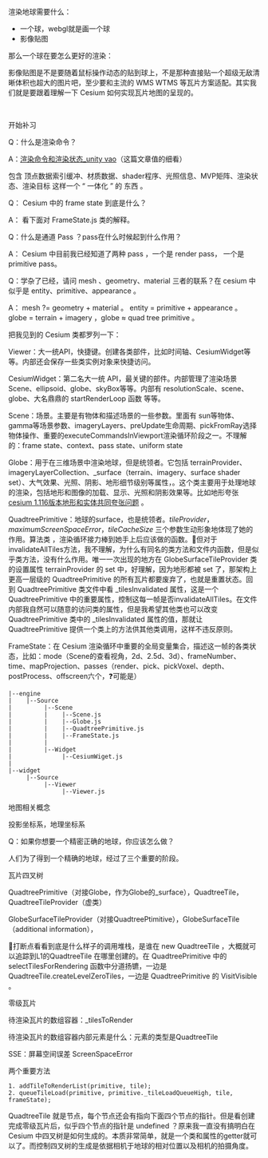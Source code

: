 渲染地球需要什么：

- 一个球，webgl就是画一个球
- 影像贴图



那么一个球在要怎么更好的渲染：

影像贴图是不是要随着鼠标操作动态的贴到球上，不是那种直接贴一个超级无敌清晰体积也超大的图片吧，至少要和主流的 WMS WTMS 等瓦片方案适配。其实我们就是要跟着理解一下 Cesium 如何实现瓦片地图的呈现的。

​	

开始补习

Q：什么是渲染命令？

A：[渲染命令和渲染状态_unity vao](https://blog.csdn.net/qq_33060405/article/details/142206050)（这篇文章值的细看）

包含 顶点数据索引缓冲、材质数据、shader程序、光照信息、MVP矩阵、渲染状态、渲染目标 这样一个 “ 一体化 ” 的   东西  。

Q： Cesium 中的 frame state 到底是什么？

A： 看下面对 FrameState.js 类的解释。

Q：什么是通道 Pass ？pass在什么时候起到什么作用？

A： Cesium 中目前我已经知道了两种 pass ，一个是 render pass， 一个是 primitive pass。

Q：学杂了已经，请问 mesh 、geometry、material 三者的联系？在 cesium 中似乎是 entity、primitive、appearance 。

A： mesh ?= geometry + material 。 entity = primitive + appearance 。 globe = terrain + imagery ，globe ≈ quad tree primitive 。





把我见到的 Cesium 类都罗列一下：

Viewer：大一统API，快捷键。创建各类部件，比如时间轴、CesiumWidget等等。内部还会保存一些类实例对象来快捷访问。

CesiumWidget：第二名大一统 API，最关键的部件。内部管理了渲染场景Scene、ellipsoid、globe、skyBox等等。内部有 resolutionScale、scene、globe、大名鼎鼎的 startRenderLoop 函数 等等。

Scene：场景。主要是有物体和描述场景的一些参数。里面有 sun等物体、gamma等场景参数、imageryLayers、preUpdate生命周期、pickFromRay选择物体操作、重要的executeCommandsInViewport渲染循环阶段之一。不理解的：frame state、context、pass state、uniform state 

Globe：用于在三维场景中渲染地球，但是统领者。它包括 terrainProvider、imageryLayerCollection、_surface（terrain、imagery、surface shader set）、大气效果、光照、阴影、地形细节级别等属性，。这个类主要用于处理地球的渲染，包括地形和图像的加载、显示、光照和阴影效果等。比如地形夸张[cesium 1.116版本地形和实体共同夸张问题](https://blog.csdn.net/liubangbo/article/details/140626311) 。

QuadtreePrimitive：地球的surface，也是统领者。*tileProvider*，*maximumScreenSpaceError*，*tileCacheSize* 三个参数生动形象地体现了她的作用。算法类 ，渲染循环接力棒到她手上后应该做的函数。🤔但对于invalidateAllTiles方法，我不理解，为什么有同名的类方法和文件内函数，但是似乎类方法，没有什么作用。唯一一次出现的地方在 GlobeSurfaceTileProvider 类的设置属性 terrainProvider 的 set 中，好理解，因为地形都被 set 了，那架构上更高一层级的 QuadtreePrimitive 的所有瓦片都要废弃了，也就是重置状态。回到 QuadtreePrimitive 类文件中看 _tilesInvalidated 属性，这是一个 QuadtreePrimitive 中的重要属性，控制这每一帧是否invalidateAllTiles。在文件内部我自然可以随意的访问类的属性，但是我希望其他类也可以改变 QuadtreePrimitive 类中的 _tilesInvalidated 属性的值，那就让 QuadtreePrimitive  提供一个类上的方法供其他类调用，这样不违反原则。

FrameState：在 Cesium 渲染循环中重要的全局变量集合，描述这一帧的各类状态，比如：mode（Scene的查看视角，2d、2.5d、3d）、frameNumber、time、mapProjection、passes（render、pick、pickVoxel、depth、postProcess、offscreen六个，❓可能是）



```
|--engine
|    |--Source
|         |--Scene
|         |    |--Scene.js
|         |    |--Globe.js
|         |    |--QuadtreePrimitive.js
|         |    |--FrameState.js
|         |
|  		  |--Widget
|  			   |--CesiumWiget.js
|
|--widget
     |--Source
  		  |--Viewer
  		       |--Viewer.js

```





地图相关概念

投影坐标系，地理坐标系

Q：如果你想要一个精密正确的地球，你应该怎么做？

人们为了得到一个精确的地球，经过了三个重要的阶段。





瓦片四叉树

QuadtreePrimitive（对接Globe，作为Globe的_surface），QuadtreeTile，QuadtreeTileProvider（虚类）

GlobeSurfaceTileProvider（对接QuadtreePtimitive），GlobeSurfaceTile（additional information），

🌟打断点看看到底是什么样子的调用堆栈，是谁在 new QuadtreeTile ，大概就可以追踪到L1的QuadtreeTile 在哪里创建的。在 QuadtreePrimitive 中的 selectTilesForRendering 函数中分道扬镳，一边是 QuadtreeTile.createLevelZeroTiles，一边是 QuadtreePrimitive 的 VisitVisible 。



零级瓦片

待渲染瓦片的数组容器：_tilesToRender

待渲染瓦片的数组容器内部元素是什么：元素的类型是QuadtreeTile

SSE：屏幕空间误差 ScreenSpaceError

两个重要方法

```
1. addTileToRenderList(primitive, tile);
2. queueTileLoad(primitive, primitive._tileLoadQueueHigh, tile, frameState);
```



QuadtreeTile 就是节点，每个节点还会有指向下面四个节点的指针。但是看创建完成零级瓦片后，似乎四个节点的指针是 undefined ？原来我一直没有搞明白在 Cesium 中四叉树是如何生成的。本质非常简单，就是一个类和属性的getter就可以了。而控制四叉树的生成是依据相机于地球的相对位置以及相机的拍摄角度。

